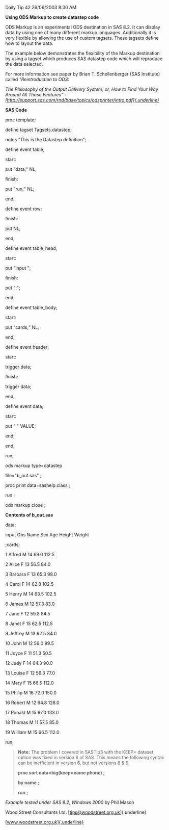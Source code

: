 Daily Tip 42 26/06/2003 8:30 AM

**Using ODS Markup to create datastep code**

ODS Markup is an experimental ODS destination in SAS 8.2. It can display
data by using one of many different markup languages. Additionally it is
very flexible by allowing the use of custom tagsets. These tagsets
define how to layout the data.

The example below demonstrates the flexibility of the Markup destination
by using a tagset which produces SAS datastep code which will reproduce
the data selected.

For more information see paper by Brian T. Schellenberger (SAS
Institute) called *"Reintroduction to ODS:*

*The Philosophy of the Output Delivery System; or, How to Find Your Way
Around All Those Features" -
[http://support.sas.com/rnd/base/topics/odsprinter/intro.pdf]{.underline}*

**SAS Code**

proc template;

define tagset Tagsets.datastep;

notes \"This is the Datastep definition\";

define event table;

start:

put \"data;\" NL;

finish:

put \"run;\" NL;

end;

define event row;

finish:

put NL;

end;

define event table_head;

start:

put \"input \";

finish:

put \";\";

end;

define event table_body;

start:

put \"cards;\" NL;

end;

define event header;

start:

trigger data;

finish:

trigger data;

end;

define event data;

start:

put \" \" VALUE;

end;

end;

run;

ods markup type=datastep

file=\"b_out.sas\" ;

proc print data=sashelp.class ;

run ;

ods markup close ;

**Contents of b_out.sas**

data;

input Obs Name Sex Age Height Weight

;cards;

1 Alfred M 14 69.0 112.5

2 Alice F 13 56.5 84.0

3 Barbara F 13 65.3 98.0

4 Carol F 14 62.8 102.5

5 Henry M 14 63.5 102.5

6 James M 12 57.3 83.0

7 Jane F 12 59.8 84.5

8 Janet F 15 62.5 112.5

9 Jeffrey M 13 62.5 84.0

10 John M 12 59.0 99.5

11 Joyce F 11 51.3 50.5

12 Judy F 14 64.3 90.0

13 Louise F 12 56.3 77.0

14 Mary F 15 66.5 112.0

15 Philip M 16 72.0 150.0

16 Robert M 12 64.8 128.0

17 Ronald M 15 67.0 133.0

18 Thomas M 11 57.5 85.0

19 William M 15 66.5 112.0

run;

> **Note:** The problem I covered in SASTip3 with the KEEP= dataset
> option was fixed in version 8 of SAS. This means the following syntax
> can be inefficient in version 6, but not versions 8 & 9.
>
> **proc sort data=big(keep=name phone) ;**
>
> **by name ;**
>
> **run ;**

*Example tested under SAS 8.2, Windows 2000* by Phil Mason

Wood Street Consultants Ltd. [tips@woodstreet.org.uk]{.underline}

[www.woodstreet.org.uk]{.underline}
